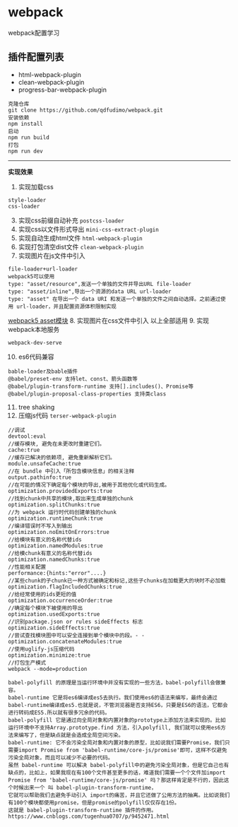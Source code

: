 # webpack
webpack配置学习
## 插件配置列表
<ul>
<li>html-webpack-plugin
<li>clean-webpack-plugin
<li>progress-bar-webpack-plugin
</ul>

```
克隆仓库
git clone https://github.com/qdfudimo/webpack.git
安装依赖
npm install
启动
npm run build
打包
npm run dev
```
---
**实现效果**
1. 实现加载css  
``` 
style-loader
css-loader
```
3. 实现css前缀自动补充
`postcss-loader`
4. 实现css以文件形式导出
`mini-css-extract-plugin`
5. 实现自动生成html文件
`html-webpack-plugin`
6. 实现打包清空dist文件
`clean-webpack-plugin`
7. 实现图片在js文件中引入
```
file-loader+url-loader
webpack5可以使用
type: "asset/resource",发送一个单独的文件并导出URL file-loader
type: "asset/inline",导出一个资源的data URL url-loader
type: "asset" 在导出一个 data URI 和发送一个单独的文件之间自动选择。之前通过使用 url-loader，并且配置资源体积限制实现
```
[webpack5 asset模块](https://webpack.docschina.org/guides/asset-modules/)
8. 实现图片在css文件中引入
以上全部适用
9. 实现webpack本地服务
```
webpack-dev-serve
```
10. es6代码兼容
```
bable-loader及bable插件
@babel/preset-env 支持let、const、箭头函数等
@babel/plugin-transform-runtime 支持[].includes()、Promise等
@babel/plugin-proposal-class-properties 支持类class
```
11. tree shaking
12. 压缩js代码
`terser-webpack-plugin`
```
//调试
devtool:eval
//缓存模块, 避免在未更改时重建它们。
cache:true
//缓存已解决的依赖项, 避免重新解析它们。
module.unsafeCache:true
//在 bundle 中引入「所包含模块信息」的相关注释
output.pathinfo:true
//在可能的情况下确定每个模块的导出,被用于其他优化或代码生成。
optimization.providedExports:true
//找到chunk中共享的模块,取出来生成单独的chunk
optimization.splitChunks:true
//为 webpack 运行时代码创建单独的chunk
optimization.runtimeChunk:true
//编译错误时不写入到输出
optimization.noEmitOnErrors:true
//给模块有意义的名称代替ids
optimization.namedModules:true
//给模chunk有意义的名称代替ids
optimization.namedChunks:true
//性能相关配置
performance:{hints:"error"....}
//某些chunk的子chunk已一种方式被确定和标记,这些子chunks在加载更大的块时不必加载
optimization.flagIncludedChunks:true
//给经常使用的ids更短的值
optimization.occurrenceOrder:true
//确定每个模块下被使用的导出
optimization.usedExports:true
//识别package.json or rules sideEffects 标志
optimization.sideEffects:true
//尝试查找模块图中可以安全连接到单个模块中的段。- -
optimization.concatenateModules:true
//使用uglify-js压缩代码
optimization.minimize:true
//打包生产模式
webpack --mode=production
```
```
babel-polyfill 的原理是当运行环境中并没有实现的一些方法，babel-polyfill会做兼容。
babel-runtime 它是将es6编译成es5去执行。我们使用es6的语法来编写，最终会通过babel-runtime编译成es5.也就是说，不管浏览器是否支持ES6，只要是ES6的语法，它都会进行转码成ES5.所以就有很多冗余的代码。
babel-polyfill 它是通过向全局对象和内置对象的prototype上添加方法来实现的。比如运行环境中不支持Array.prototype.find 方法，引入polyfill, 我们就可以使用es6方法来编写了，但是缺点就是会造成全局空间污染。
babel-runtime: 它不会污染全局对象和内置对象的原型，比如说我们需要Promise，我们只需要import Promise from 'babel-runtime/core-js/promise'即可，这样不仅避免污染全局对象，而且可以减少不必要的代码。
虽然 babel-runtime 可以解决 babel-polyfill中的避免污染全局对象，但是它自己也有缺点的，比如上，如果我现在有100个文件甚至更多的话，难道我们需要一个个文件加import Promise from 'babel-runtime/core-js/promise' 吗？那这样肯定是不行的，因此这个时候出来一个 叫 babel-plugin-transform-runtime，
它就可以帮助我们去避免手动引入 import的痛苦，并且它还做了公用方法的抽离。比如说我们有100个模块都使用promise，但是promise的polyfill仅仅存在1份。
这就是 babel-plugin-transform-runtime 插件的作用。
https://www.cnblogs.com/tugenhua0707/p/9452471.html
```
